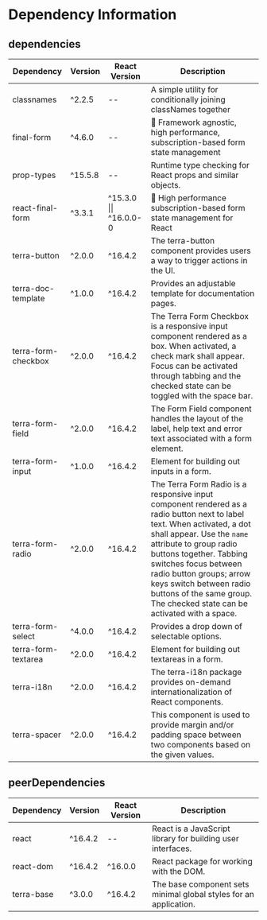 # Dependency Information

## dependencies
| Dependency | Version | React Version | Description |
|-|-|-|-|
| classnames | ^2.2.5 | -- | A simple utility for conditionally joining classNames together |
| final-form | ^4.6.0 | -- | 🏁 Framework agnostic, high performance, subscription-based form state management |
| prop-types | ^15.5.8 | -- | Runtime type checking for React props and similar objects. |
| react-final-form | ^3.3.1 | ^15.3.0 \|\| ^16.0.0-0 | 🏁 High performance subscription-based form state management for React |
| terra-button | ^2.0.0 | ^16.4.2 | The terra-button component provides users a way to trigger actions in the UI. |
| terra-doc-template | ^1.0.0 | ^16.4.2 | Provides an adjustable template for documentation pages. |
| terra-form-checkbox | ^2.0.0 | ^16.4.2 | The Terra Form Checkbox is a responsive input component rendered as a box. When activated, a check mark shall appear. Focus can be activated through tabbing and the checked state can be toggled with the space bar. |
| terra-form-field | ^2.0.0 | ^16.4.2 | The Form Field component handles the layout of the label, help text and error text associated with a form element. |
| terra-form-input | ^1.0.0 | ^16.4.2 | Element for building out inputs in a form. |
| terra-form-radio | ^2.0.0 | ^16.4.2 | The Terra Form Radio is a responsive input component rendered as a radio button next to label text. When activated, a dot shall appear. Use the `name` attribute to group radio buttons together. Tabbing switches focus between radio button groups; arrow keys switch between radio buttons of the same group. The checked state can be activated with a space. |
| terra-form-select | ^4.0.0 | ^16.4.2 | Provides a drop down of selectable options. |
| terra-form-textarea | ^2.0.0 | ^16.4.2 | Element for building out textareas in a form. |
| terra-i18n | ^2.0.0 | ^16.4.2 | The terra-i18n package provides on-demand internationalization of React components. |
| terra-spacer | ^2.0.0 | ^16.4.2 | This component is used to provide margin and/or padding space between two components based on the given values. |

## peerDependencies
| Dependency | Version | React Version | Description |
|-|-|-|-|
| react | ^16.4.2 | -- | React is a JavaScript library for building user interfaces. |
| react-dom | ^16.4.2 | ^16.0.0 | React package for working with the DOM. |
| terra-base | ^3.0.0 | ^16.4.2 | The base component sets minimal global styles for an application. |
